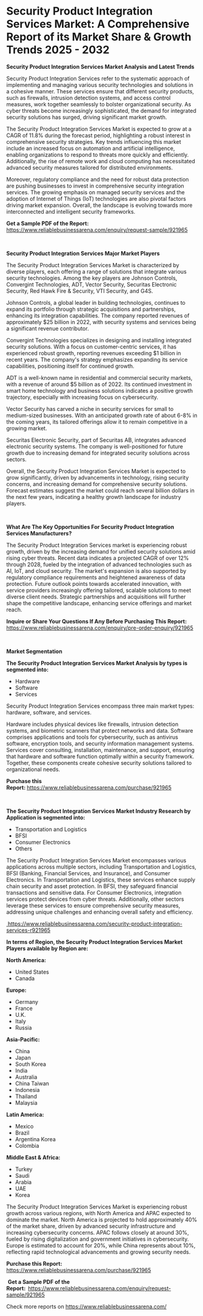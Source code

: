 <p><h1>Security Product Integration Services Market: A Comprehensive Report of its Market Share & Growth Trends 2025 - 2032</h1></p><p><strong>Security Product Integration Services Market Analysis and Latest Trends</strong></p>
<p><p>Security Product Integration Services refer to the systematic approach of implementing and managing various security technologies and solutions in a cohesive manner. These services ensure that different security products, such as firewalls, intrusion detection systems, and access control measures, work together seamlessly to bolster organizational security. As cyber threats become increasingly sophisticated, the demand for integrated security solutions has surged, driving significant market growth.</p><p>The Security Product Integration Services Market is expected to grow at a CAGR of 11.8% during the forecast period, highlighting a robust interest in comprehensive security strategies. Key trends influencing this market include an increased focus on automation and artificial intelligence, enabling organizations to respond to threats more quickly and efficiently. Additionally, the rise of remote work and cloud computing has necessitated advanced security measures tailored for distributed environments. </p><p>Moreover, regulatory compliance and the need for robust data protection are pushing businesses to invest in comprehensive security integration services. The growing emphasis on managed security services and the adoption of Internet of Things (IoT) technologies are also pivotal factors driving market expansion. Overall, the landscape is evolving towards more interconnected and intelligent security frameworks.</p></p>
<p><strong>Get a Sample PDF of the Report:&nbsp;</strong> <a href="https://www.reliablebusinessarena.com/enquiry/request-sample/921965?utm_campaign=2887&utm_medium=2&utm_source=Github&utm_content=ia&utm_term=07032025&utm_id=security-product-integration-services">https://www.reliablebusinessarena.com/enquiry/request-sample/921965</a></p>
<p>&nbsp;</p>
<p><strong>Security Product Integration Services Major Market Players</strong></p>
<p><p>The Security Product Integration Services Market is characterized by diverse players, each offering a range of solutions that integrate various security technologies. Among the key players are Johnson Controls, Convergint Technologies, ADT, Vector Security, Securitas Electronic Security, Red Hawk Fire & Security, VTI Security, and G4S. </p><p>Johnson Controls, a global leader in building technologies, continues to expand its portfolio through strategic acquisitions and partnerships, enhancing its integration capabilities. The company reported revenues of approximately $25 billion in 2022, with security systems and services being a significant revenue contributor.</p><p>Convergint Technologies specializes in designing and installing integrated security solutions. With a focus on customer-centric services, it has experienced robust growth, reporting revenues exceeding $1 billion in recent years. The company's strategy emphasizes expanding its service capabilities, positioning itself for continued growth.</p><p>ADT is a well-known name in residential and commercial security markets, with a revenue of around $5 billion as of 2022. Its continued investment in smart home technology and business solutions indicates a positive growth trajectory, especially with increasing focus on cybersecurity.</p><p>Vector Security has carved a niche in security services for small to medium-sized businesses. With an anticipated growth rate of about 6-8% in the coming years, its tailored offerings allow it to remain competitive in a growing market.</p><p>Securitas Electronic Security, part of Securitas AB, integrates advanced electronic security systems. The company is well-positioned for future growth due to increasing demand for integrated security solutions across sectors.</p><p>Overall, the Security Product Integration Services Market is expected to grow significantly, driven by advancements in technology, rising security concerns, and increasing demand for comprehensive security solutions. Forecast estimates suggest the market could reach several billion dollars in the next few years, indicating a healthy growth landscape for industry players.</p></p>
<p>&nbsp;</p>
<p><strong>What Are The Key Opportunities For Security Product Integration Services Manufacturers?</strong></p>
<p><p>The Security Product Integration Services market is experiencing robust growth, driven by the increasing demand for unified security solutions amid rising cyber threats. Recent data indicates a projected CAGR of over 12% through 2028, fueled by the integration of advanced technologies such as AI, IoT, and cloud security. The market's expansion is also supported by regulatory compliance requirements and heightened awareness of data protection. Future outlook points towards accelerated innovation, with service providers increasingly offering tailored, scalable solutions to meet diverse client needs. Strategic partnerships and acquisitions will further shape the competitive landscape, enhancing service offerings and market reach.</p></p>
<p><strong>Inquire or Share Your Questions If Any Before Purchasing This Report:</strong> <a href="https://www.reliablebusinessarena.com/enquiry/pre-order-enquiry/921965?utm_campaign=2887&utm_medium=2&utm_source=Github&utm_content=ia&utm_term=07032025&utm_id=security-product-integration-services">https://www.reliablebusinessarena.com/enquiry/pre-order-enquiry/921965</a></p>
<p>&nbsp;</p>
<p><strong>Market Segmentation</strong></p>
<p><strong>The Security Product Integration Services Market Analysis by types is segmented into:</strong></p>
<p><ul><li>Hardware</li><li>Software</li><li>Services</li></ul></p>
<p><p>Security Product Integration Services encompass three main market types: hardware, software, and services. </p><p>Hardware includes physical devices like firewalls, intrusion detection systems, and biometric scanners that protect networks and data. Software comprises applications and tools for cybersecurity, such as antivirus software, encryption tools, and security information management systems. Services cover consulting, installation, maintenance, and support, ensuring that hardware and software function optimally within a security framework. Together, these components create cohesive security solutions tailored to organizational needs.</p></p>
<p><strong>Purchase this Report:&nbsp;</strong><a href="https://www.reliablebusinessarena.com/purchase/921965?utm_campaign=2887&utm_medium=2&utm_source=Github&utm_content=ia&utm_term=07032025&utm_id=security-product-integration-services">https://www.reliablebusinessarena.com/purchase/921965</a></p>
<p>&nbsp;</p>
<p><strong>The Security Product Integration Services Market Industry Research by Application is segmented into:</strong></p>
<p><ul><li>Transportation and Logistics</li><li>BFSI</li><li>Consumer Electronics</li><li>Others</li></ul></p>
<p><p>The Security Product Integration Services Market encompasses various applications across multiple sectors, including Transportation and Logistics, BFSI (Banking, Financial Services, and Insurance), and Consumer Electronics. In Transportation and Logistics, these services enhance supply chain security and asset protection. In BFSI, they safeguard financial transactions and sensitive data. For Consumer Electronics, integration services protect devices from cyber threats. Additionally, other sectors leverage these services to ensure comprehensive security measures, addressing unique challenges and enhancing overall safety and efficiency.</p></p>
<p><a href="https://www.reliablebusinessarena.com/security-product-integration-services-r921965?utm_campaign=2887&utm_medium=2&utm_source=Github&utm_content=ia&utm_term=07032025&utm_id=security-product-integration-services">&nbsp;https://www.reliablebusinessarena.com/security-product-integration-services-r921965</a></p>
<p><strong>In terms of Region, the Security Product Integration Services Market Players available by Region are:</strong></p>
<p>
    <p> <strong> North America: </strong>
        <ul>
            <li>United States</li>
            <li>Canada</li>
        </ul>
        </p> 
    <p> <strong> Europe: </strong>
        <ul>
            <li>Germany</li>
            <li>France</li>
            <li>U.K.</li>
            <li>Italy</li>
            <li>Russia</li>
        </ul>
        </p> 
    <p> <strong> Asia-Pacific: </strong>
        <ul>
            <li>China</li>
            <li>Japan</li>
            <li>South Korea</li>
            <li>India</li>
            <li>Australia</li>
            <li>China Taiwan</li>
            <li>Indonesia</li>
            <li>Thailand</li>
            <li>Malaysia</li>
        </ul>
        </p> 
    <p> <strong> Latin America: </strong>
        <ul>
            <li>Mexico</li>
            <li>Brazil</li>
            <li>Argentina Korea</li>
            <li>Colombia</li>
        </ul>
        </p> 
    <p> <strong> Middle East & Africa: </strong>
        <ul>
            <li>Turkey</li>
            <li>Saudi</li>
            <li>Arabia</li>
            <li>UAE</li>
            <li>Korea</li>
        </ul>
    </p>
    </p>
<p><p>The Security Product Integration Services Market is experiencing robust growth across various regions, with North America and APAC expected to dominate the market. North America is projected to hold approximately 40% of the market share, driven by advanced security infrastructure and increasing cybersecurity concerns. APAC follows closely at around 30%, fueled by rising digitalization and government initiatives in cybersecurity. Europe is estimated to account for 20%, while China represents about 10%, reflecting rapid technological advancements and growing security needs.</p></p>
<p><strong>Purchase this Report: </strong><a href="https://www.reliablebusinessarena.com/purchase/921965?utm_campaign=2887&utm_medium=2&utm_source=Github&utm_content=ia&utm_term=07032025&utm_id=security-product-integration-services">https://www.reliablebusinessarena.com/purchase/921965</a></p>
<p>&nbsp;<strong>Get a Sample PDF of the Report:&nbsp;&nbsp;</strong><a href="https://www.reliablebusinessarena.com/enquiry/request-sample/921965?utm_campaign=2887&utm_medium=2&utm_source=Github&utm_content=ia&utm_term=07032025&utm_id=security-product-integration-services">https://www.reliablebusinessarena.com/enquiry/request-sample/921965</a></p>
<p><strong></strong></p>
<p>Check more reports on <a href="https://www.reliablebusinessarena.com/?utm_campaign=2887&utm_medium=2&utm_source=Github&utm_content=ia&utm_term=07032025&utm_id=security-product-integration-services">https://www.reliablebusinessarena.com/</a></p>